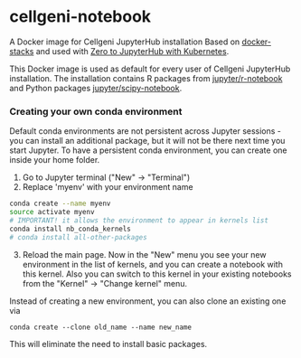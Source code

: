 # cellgeni-notebook
A Docker image for Cellgeni JupyterHub installation
Based on [docker-stacks](https://github.com/jupyter/docker-stacks) and used with [Zero to JupyterHub with Kubernetes](https://zero-to-jupyterhub.readthedocs.io/en/latest/).

This Docker image is used as default for every user of Cellgeni JupyterHub installation. The installation contains R packages from [jupyter/r-notebook](https://github.com/jupyter/docker-stacks/blob/master/r-notebook/Dockerfile) and Python packages [jupyter/scipy-notebook](https://github.com/jupyter/docker-stacks/blob/master/scipy-notebook/Dockerfile).



### Creating your own conda environment

Default conda environments are not persistent across Jupyter sessions - you can install an additional package, but it will not be there next time you start Jupyter. To have a persistent conda environment, you can create one inside your home folder. 

1. Go to Jupyter terminal ("New" -> "Terminal")
2. Replace 'myenv' with your environment name
```bash
conda create --name myenv
source activate myenv
# IMPORTANT! it allows the environment to appear in kernels list
conda install nb_conda_kernels  
# conda install all-other-packages
```
3. Reload the main page. Now in the "New" menu you see your new environment in the list of kernels, and you can create a notebook with this kernel. Also you can switch to this kernel in your existing notebooks from the "Kernel" -> "Change kernel" menu.


Instead of creating a new environment, you can also clone an existing one via
```
conda create --clone old_name --name new_name
```
This will eliminate the need to install basic packages.